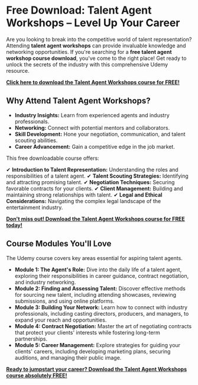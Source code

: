 # Free Download: Talent Agent Workshops – Level Up Your Career

Are you looking to break into the competitive world of talent representation? Attending **talent agent workshops** can provide invaluable knowledge and networking opportunities. If you're searching for a **free talent agent workshop course download**, you’ve come to the right place! Get ready to unlock the secrets of the industry with this comprehensive Udemy resource.

[**Click here to download the Talent Agent Workshops course for FREE!**](https://udemywork.com/talent-agent-workshops)

## Why Attend Talent Agent Workshops?

*   **Industry Insights:** Learn from experienced agents and industry professionals.
*   **Networking:** Connect with potential mentors and collaborators.
*   **Skill Development:** Hone your negotiation, communication, and talent scouting abilities.
*   **Career Advancement:** Gain a competitive edge in the job market.

This free downloadable course offers:

✔ **Introduction to Talent Representation:** Understanding the roles and responsibilities of a talent agent.
✔ **Talent Scouting Strategies:** Identifying and attracting promising talent.
✔ **Negotiation Techniques:** Securing favorable contracts for your clients.
✔ **Client Management:** Building and maintaining strong relationships with talent.
✔ **Legal and Ethical Considerations:** Navigating the complex legal landscape of the entertainment industry.

[**Don't miss out! Download the Talent Agent Workshops course for FREE today!**](https://udemywork.com/talent-agent-workshops)

## Course Modules You'll Love

The Udemy course covers key areas essential for aspiring talent agents.

*   **Module 1: The Agent's Role:** Dive into the daily life of a talent agent, exploring their responsibilities in career guidance, contract negotiation, and industry networking.
*   **Module 2: Finding and Assessing Talent:** Discover effective methods for sourcing new talent, including attending showcases, reviewing submissions, and using online platforms.
*   **Module 3: Building Your Network:** Learn how to connect with industry professionals, including casting directors, producers, and managers, to expand your reach and opportunities.
*   **Module 4: Contract Negotiation:** Master the art of negotiating contracts that protect your clients' interests while fostering long-term partnerships.
*   **Module 5: Career Management:** Explore strategies for guiding your clients' careers, including developing marketing plans, securing auditions, and managing their public image.

[**Ready to jumpstart your career? Download the Talent Agent Workshops course absolutely FREE!**](https://udemywork.com/talent-agent-workshops)

